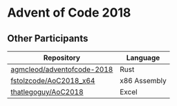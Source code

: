 # Advent of Code 2018

## Other Participants

| Repository                                                                  | Language     |
| --------------------------------------------------------------------------- | ------------ |
| [agmcleod/adventofcode-2018](https://github.com/agmcleod/adventofcode-2018) | Rust         |
| [fstolzcode/AoC2018_x64](https://github.com/fstolzcode/AoC2018_x64)         | x86 Assembly |
| [thatlegoguy/AoC2018](https://github.com/thatlegoguy/AoC2018)               | Excel        |
